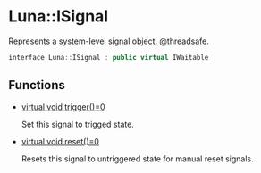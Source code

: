 # Luna::ISignal
Represents a system-level signal object. @threadsafe. 

```c++
interface Luna::ISignal : public virtual IWaitable
```

## Functions
* [virtual void trigger()=0](struct_luna_1_1_i_signal_1a195530e6278298441214fa3b1ed938f3.md)

    Set this signal to trigged state. 

* [virtual void reset()=0](struct_luna_1_1_i_signal_1a20dcbdfbd0ec77afc802522bb7e379c1.md)

    Resets this signal to untriggered state for manual reset signals. 

